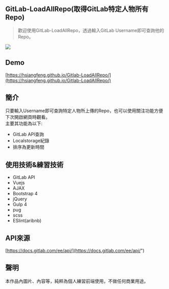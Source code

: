 ## GitLab-LoadAllRepo(取得GitLab特定人物所有Repo)
> 歡迎使用GitLab-LoadAllRepo，透過輸入GitLab Username即可查詢他的Repo。

![](https://i.imgur.com/MXYqLOo.png)

## Demo
[https://hsiangfeng.github.io/Gitlab-LoadAllRepo/](https://hsiangfeng.github.io/Gitlab-LoadAllRepo/)
## 簡介
只要輸入Username即可查詢特定人物所上傳的Repo，也可以使用關注功能方便下次開啟網頁時觀看。  
主要其功能為以下:  

- GitLab API查詢
- Localstorage紀錄
- 排序為更新時間

## 使用技術&練習技術
- GitLab API
- Vuejs
- AJAX
- Bootstrap 4
- jQuery
- Gulp 4
- pug
- scss
- ESlint(aribnb)
## API來源
[https://docs.gitlab.com/ee/api/](https://docs.gitlab.com/ee/api/")
## 聲明
本作品內圖片、內容等，純粹為個人練習前端使用，不做任何商業用途。
